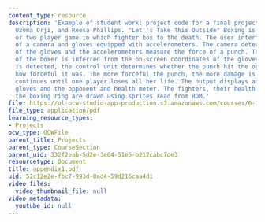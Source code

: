 ```yaml
---
content_type: resource
description: 'Example of student work: project code for a final project by David Blau,
  Uzoma Orji, and Reesa Phillips. "Let''s Take This Outside" Boxing is a one player
  or two player game in which fighter box to the death. The user interface is comprised
  of a camera and gloves equipped with accelerometers. The camera detects the position
  of the gloves and the accelerometers measure the force of a punch. The position
  of the boxer is inferred from the on-screen coordinates of the gloves. When a punch
  is detected, the control unit determines whether the punch hit the opponent and
  how forceful it was. The more forceful the punch, the more damage is done. The game
  continues until one player loses all her life. The output displays an image of the
  gloves and the opponent and health meter. The fighters, their health meters, and
  the boxing ring are drawn using sprites read from ROM.'
file: https://ol-ocw-studio-app-production.s3.amazonaws.com/courses/6-111-introductory-digital-systems-laboratory-spring-2006/52c12e2efbc7993d0ad459d216caa4d1_appendix1.pdf
file_type: application/pdf
learning_resource_types:
- Projects
ocw_type: OCWFile
parent_title: Projects
parent_type: CourseSection
parent_uid: 332f2eab-5d2e-3e04-51e5-b212cabc7de3
resourcetype: Document
title: appendix1.pdf
uid: 52c12e2e-fbc7-993d-0ad4-59d216caa4d1
video_files:
  video_thumbnail_file: null
video_metadata:
  youtube_id: null
---
```

